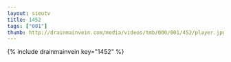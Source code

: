 ```yaml
--- 
layout: sieutv
title: 1452
tags: ["001"]
thumb: http://drainmainvein.com/media/videos/tmb/000/001/452/player.jpg
---
```

{% include drainmainvein key="1452" %} 

